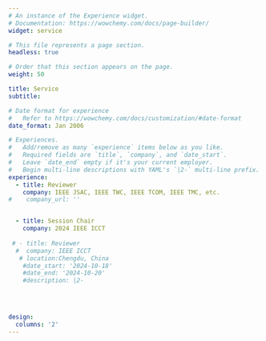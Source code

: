 ```yaml
---
# An instance of the Experience widget.
# Documentation: https://wowchemy.com/docs/page-builder/
widget: service

# This file represents a page section.
headless: true

# Order that this section appears on the page.
weight: 50

title: Service
subtitle:

# Date format for experience
#   Refer to https://wowchemy.com/docs/customization/#date-format
date_format: Jan 2006

# Experiences.
#   Add/remove as many `experience` items below as you like.
#   Required fields are `title`, `company`, and `date_start`.
#   Leave `date_end` empty if it's your current employer.
#   Begin multi-line descriptions with YAML's `|2-` multi-line prefix.
experience:
  - title: Reviewer
    company: IEEE JSAC, IEEE TWC, IEEE TCOM, IEEE TMC, etc.
#    company_url: ''


  - title: Session Chair
    company: 2024 IEEE ICCT
    
 # - title: Reviewer
  #  company: IEEE ICCT
   # location:Chengdu, China
    #date_start: '2024-10-18'
    #date_end: '2024-10-20'
    #description: |2-
      

        

design:
  columns: '2'
---
```

